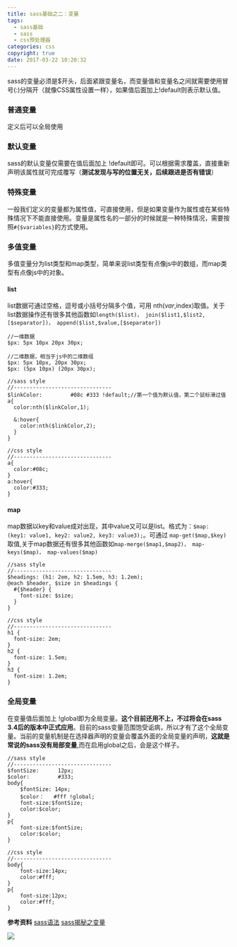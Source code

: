 ```yaml
---
title: sass基础之二：变量
tags:
  - sass基础
  - sass
  - css预处理器
categories: css
copyright: true
date: 2017-03-22 10:20:32
---
```

sass的变量必须是$开头，后面紧跟变量名，而变量值和变量名之间就需要使用冒号(:)分隔开（就像CSS属性设置一样），如果值后面加上!default则表示默认值。
<!--more-->
### 普通变量
定义后可以全局使用

### 默认变量
sass的默认变量仅需要在值后面加上 !default即可。可以根据需求覆盖，直接重新声明该属性就可完成覆写（**测试发现与写的位置无关，后续跟进是否有错误**）

### 特殊变量
一般我们定义的变量都为属性值，可直接使用，但是如果变量作为属性或在某些特殊情况下不能直接使用。变量是属性名的一部分的时候就是一种特殊情况，需要按照`#{$variables}`的方式使用。

### 多值变量
多值变量分为list类型和map类型，简单来说list类型有点像js中的数组，而map类型有点像js中的对象。

#### list
list数据可通过空格，逗号或小括号分隔多个值，可用 nth($var,$index)取值。关于list数据操作还有很多其他函数如`length($list)， join($list1,$list2,[$separator])， append($list,$value,[$separator])`

```
//一维数据
$px: 5px 10px 20px 30px;

//二维数据，相当于js中的二维数组
$px: 5px 10px, 20px 30px;
$px: (5px 10px) (20px 30px);

//sass style
//-------------------------------
$linkColor:         #08c #333 !default;//第一个值为默认值，第二个鼠标滑过值
a{
  color:nth($linkColor,1);

  &:hover{
    color:nth($linkColor,2);
  }
}

//css style
//-------------------------------
a{
  color:#08c;
}
a:hover{
  color:#333;
}
```

#### map
map数据以key和value成对出现，其中value又可以是list。格式为：`$map: (key1: value1, key2: value2, key3: value3);`。可通过 `map-get($map,$key)`取值,关于map数据还有很多其他函数如`map-merge($map1,$map2)， map-keys($map)， map-values($map)`

```
//sass style
//-------------------------------
$headings: (h1: 2em, h2: 1.5em, h3: 1.2em);
@each $header, $size in $headings {
  #{$header} {
    font-size: $size;
  }
}

//css style
//-------------------------------
h1 {
  font-size: 2em; 
}
h2 {
  font-size: 1.5em; 
}
h3 {
  font-size: 1.2em; 
}

```
### 全局变量
在变量值后面加上 !global即为全局变量。**这个目前还用不上，不过将会在sass 3.4后的版本中正式应用**。目前的sass变量范围饱受诟病，所以才有了这个全局变量。当前的变量机制是在选择器声明的变量会覆盖外面的全局变量的声明，**这就是常说的sass没有局部变量**,而在启用global之后，会是这个样子。


```
//sass style
//-------------------------------
$fontSize:      12px;
$color:         #333;
body{
    $fontSize: 14px;        
    $color：   #fff !global;
    font-size:$fontSize;
    color:$color;
}
p{
    font-size:$fontSize;
    color:$color;
}

//css style
//-------------------------------
body{
    font-size:14px;
    color:#fff;
}
p{
    font-size:12px;
    color:#fff;
}
```

**参考资料**
[sass语法](https://www.w3cplus.com/sassguide/syntax.html)
[sass揭秘之变量](https://www.w3cplus.com/preprocessor/sass-basic-variable.html)

![](http://oankigr4l.bkt.clouddn.com/wexin.png)